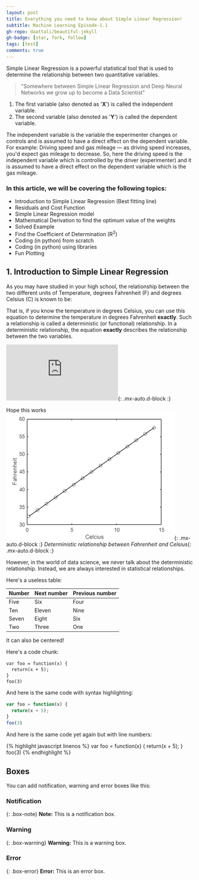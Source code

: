 ```yaml
---
layout: post
title: Everything you need to know about Simple Linear Regression!
subtitle: Machine Learning Episode-1.1
gh-repo: daattali/beautiful-jekyll
gh-badge: [star, fork, follow]
tags: [test]
comments: true
---
```


Simple Linear Regression is a powerful statistical tool that is used to determine the relationship between two quantitative variables.

> "Somewhere between Simple Linear Regression and Deep Neural Networks we grow up to become a Data Scientist" 

1. The first variable (also denoted as '**X**') is called the independent variable. 
2. The second variable (also denoted as '**Y**') is called the dependent variable.

The independent variable is the variable the experimenter changes or controls and is assumed to have a direct effect on the dependent variable. For example: Driving speed and gas mileage — as driving speed increases, you'd expect gas mileage to decrease. So, here the driving speed is the independent variable which is controlled by the driver (experimenter) and it is assumed to have a direct effect on the dependent variable which is the gas mileage.

### In this article, we will be covering the following topics:
* Introduction to Simple Linear Regression (Best fitting line)
* Residuals and Cost Function
* Simple Linear Regression model
* Mathematical Derivation to find the optimum value of the weights
* Solved Example
* Find the Coefficient of Determination (R<sup>2</sup>)
* Coding (in python) from scratch
* Coding (in python) using libraries
* Fun Plotting

## 1. Introduction to Simple Linear Regression
As you may have studied in your high school, the relationship between the two different units of Temperature, degrees Fahrenheit (F) and degrees Celsius (C) is known to be:  


That is, if you know the temperature in degrees Celsius, you can use this equation to determine the temperature in degrees Fahrenheit **exactly**. Such a relationship is called a deterministic (or functional) relationship. In a deterministic relationship, the equation **exactly** describes the relationship between the two variables.

![\Large F= \frac{9}{5}C+32](https://latex.codecogs.com/gif.latex?F%3D%20%5Cfrac%7B9%7D%7B5%7DC&plus;32){: .mx-auto.d-block :}

Hope this works
![Temperature](/assets/img/CelciusFahrenheit.PNG){: .mx-auto.d-block :}
*Deterministic relationship between Fahrenheit and Celsius*{: .mx-auto.d-block :}

However, in the world of data science, we never talk about the deterministic relationship. Instead, we are always interested in statistical relationships.







Here's a useless table:

| Number | Next number | Previous number |
| :------ |:--- | :--- |
| Five | Six | Four |
| Ten | Eleven | Nine |
| Seven | Eight | Six |
| Two | Three | One |




It can also be centered!



Here's a code chunk:

~~~
var foo = function(x) {
  return(x + 5);
}
foo(3)
~~~

And here is the same code with syntax highlighting:

```javascript
var foo = function(x) {
  return(x + 5);
}
foo(3)
```

And here is the same code yet again but with line numbers:

{% highlight javascript linenos %}
var foo = function(x) {
  return(x + 5);
}
foo(3)
{% endhighlight %}

## Boxes
You can add notification, warning and error boxes like this:

### Notification

{: .box-note}
**Note:** This is a notification box.

### Warning

{: .box-warning}
**Warning:** This is a warning box.

### Error

{: .box-error}
**Error:** This is an error box.
